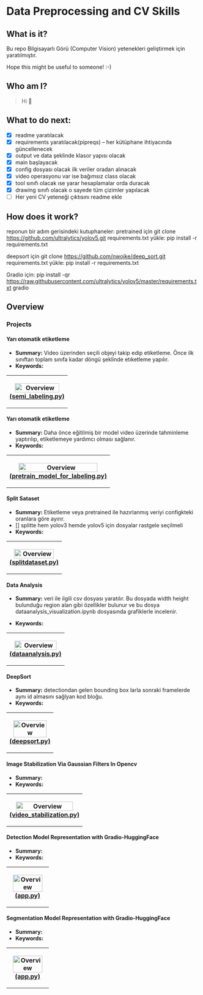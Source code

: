# Data Preprocessing and CV Skills

## What is it?
Bu repo Bilgisayarlı Görü (Computer Vision) yetenekleri geliştirmek için yaratılmıştır.

Hope this might be useful to someone! :-)

## Who am I?
>Hi 👋

## What to do next:
- [x] readme yaratılacak
- [x] requirements yaratılacak(pipreqs) – her kütüphane ihtiyacında güncellenecek
- [x] output ve data şeklinde klasor yapısı olacak
- [x] main başlayacak
- [x] config dosyası olacak ilk veriler oradan alınacak
- [x] video operasyonu var ise bağımsız class olacak
- [x] tool sınıfı olacak ıse yarar hesaplamalar orda duracak
- [x] drawing sınıfı olacak o sayede tüm çizimler yapılacak
- [ ] Her yeni CV yeteneği çıktısını readme ekle

## How does it work?
reponun bir adım gerisindeki kutuphaneler:
pretrained için
git clone https://github.com/ultralytics/yolov5.git
requirements.txt yükle: pip install -r requirements.txt

deepsort için
git clone https://github.com/nwojke/deep_sort.git
requirements.txt yükle: pip install -r requirements.txt

Gradio için:
pip install -qr https://raw.githubusercontent.com/ultralytics/yolov5/master/requirements.txt gradio



## Overview

### Projects

#### Yarı otomatik etiketleme

- **Summary:** Video üzerinden seçili objeyi takip edip etiketleme. Önce ilk sınıftan toplam sınıfa kadar döngü şeklinde etıketleme yapılır. 
- **Keywords:** 
<table style="width:100%">
  <tr>
    <th>
      <p align="center">
           <img src="./_images_must/readme/semi_labeling.png" alt="Overview" width="90%" height="90%">
           <br><a href="./semi_labeling.py" >(semi_labeling.py)</a>
      </p>
    </th>
  </tr>
</table>

#### Yarı otomatik etiketleme

- **Summary:** Daha önce eğitilmiş bir model video üzerinde tahminleme yaptırılıp, etiketlemeye yardımcı olması sağlanır. 
- **Keywords:** 
<table style="width:100%">
  <tr>
    <th>
      <p align="center">
           <img src="./_images_must/readme/pretrain_model_for_labeling.png" alt="Overview" width="90%" height="90%">
           <br><a href="./pretrain_model_for_labeling.py" >(pretrain_model_for_labeling.py)</a>
      </p>
    </th>
  </tr>
</table>

#### Split Sataset

- **Summary:** Etiketleme veya pretrained ile hazırlanmış veriyi configkteki oranlara göre ayırır. 
- [] splitte hem yolov3 hemde yolov5 için dosyalar rastgele seçilmeli
- **Keywords:** 
<table style="width:100%">
  <tr>
    <th>
      <p align="center">
           <img src="./_images_must/readme/splitdataset.png" alt="Overview" width="90%" height="90%">
           <br><a href="./splitdataset.py" >(splitdataset.py)</a>
      </p>
    </th>
  </tr>
</table>

#### Data Analysis

- **Summary:** veri ile ilgili csv dosyası yaratılır. Bu dosyada width height bulunduğu region alan gibi özellikler bulunur ve bu dosya dataanalysis_visualization.ipynb dosyasında grafiklerle incelenir.

- **Keywords:** 
<table style="width:100%">
  <tr>
    <th>
      <p align="center">
           <img src="./_images_must/readme/dataanalysis.png" alt="Overview" width="90%" height="90%">
           <br><a href="./dataanalysis.py" >(dataanalysis.py)</a>
      </p>
    </th>
  </tr>
</table>


#### DeepSort

- **Summary:** detectiondan gelen bounding box larla sonraki framelerde aynı id almasını sağlyan kod bloğu.
- **Keywords:** 
<table style="width:100%">
  <tr>
    <th>
      <p align="center">
           <img src="./_images_must/readme/deepsort.png" alt="Overview" width="90%" height="90%">
           <br><a href="./deepsort.py" >(deepsort.py)</a>
      </p>
    </th>
  </tr>
</table>

#### Image Stabilization Via Gaussian Filters In Opencv

- **Summary:** 
- **Keywords:** 
<table style="width:100%">
  <tr>
    <th>
      <p align="center">
           <img src="./_images_must/readme/video_stabilization.gif" alt="Overview" width="90%" height="90%">
           <br><a href="./video_stabilization/main.py" >(video_stabilization.py)</a>
      </p>
    </th>
  </tr>
</table>


#### Detection Model Representation with Gradio-HuggingFace

- **Summary:** 
- **Keywords:** 
<table style="width:100%">
  <tr>
    <th>
      <p align="center">
           <img src="./_images_must/readme/model_representation_detection.png" alt="Overview" width="90%" height="90%">
           <br><a href="./model_representation/detection/app.py" >(app.py)</a>
      </p>
    </th>
  </tr>
</table>

#### Segmentation Model Representation with Gradio-HuggingFace

- **Summary:** 
- **Keywords:** 
<table style="width:100%">
  <tr>
    <th>
      <p align="center">
           <img src="./_images_must/readme/model_representation_segmentation.png" alt="Overview" width="90%" height="90%">
           <br><a href="./model_representation/segmentation/app.py" >(app.py)</a>
      </p>
    </th>
  </tr>
</table>